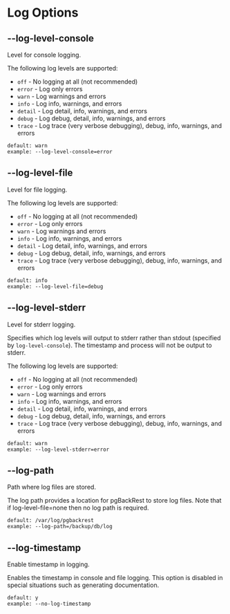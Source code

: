 # Log Options

## --log-level-console

Level for console logging.

The following log levels are supported:

- `off` - No logging at all (not recommended)
- `error` - Log only errors
- `warn` - Log warnings and errors
- `info` - Log info, warnings, and errors
- `detail` - Log detail, info, warnings, and errors
- `debug` - Log debug, detail, info, warnings, and errors
- `trace` - Log trace (very verbose debugging), debug, info, warnings, and errors

```
default: warn
example: --log-level-console=error
```

## --log-level-file

Level for file logging.

The following log levels are supported:

- `off` - No logging at all (not recommended)
- `error` - Log only errors
- `warn` - Log warnings and errors
- `info` - Log info, warnings, and errors
- `detail` - Log detail, info, warnings, and errors
- `debug` - Log debug, detail, info, warnings, and errors
- `trace` - Log trace (very verbose debugging), debug, info, warnings, and errors

```
default: info
example: --log-level-file=debug
```

## --log-level-stderr

Level for stderr logging.

Specifies which log levels will output to stderr rather than stdout (specified by `log-level-console`). The timestamp and process will not be output to stderr.

The following log levels are supported:

- `off` - No logging at all (not recommended)
- `error` - Log only errors
- `warn` - Log warnings and errors
- `info` - Log info, warnings, and errors
- `detail` - Log detail, info, warnings, and errors
- `debug` - Log debug, detail, info, warnings, and errors
- `trace` - Log trace (very verbose debugging), debug, info, warnings, and errors

```
default: warn
example: --log-level-stderr=error
```

## --log-path

Path where log files are stored.

The log path provides a location for pgBackRest to store log files. Note that if log-level-file=none then no log path is required.

```
default: /var/log/pgbackrest
example: --log-path=/backup/db/log
```

## --log-timestamp

Enable timestamp in logging.

Enables the timestamp in console and file logging. This option is disabled in special situations such as generating documentation.

```
default: y
example: --no-log-timestamp
```
